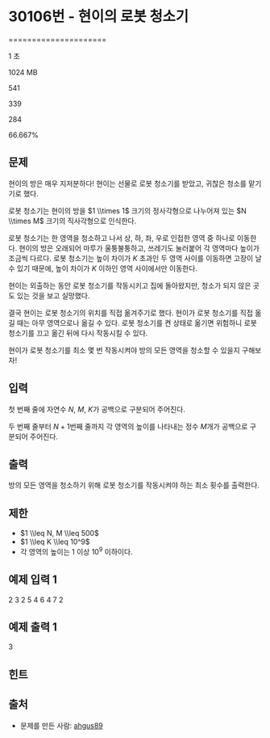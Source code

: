# 30106번 - 현이의 로봇 청소기


=====================

1 초

1024 MB

541

339

284

66.667%

문제
--

현이의 방은 매우 지저분하다! 현이는 선물로 로봇 청소기를 받았고, 귀찮은 청소를 맡기기로 했다.

로봇 청소기는 현이의 방을 $1 \\times 1$ 크기의 정사각형으로 나누어져 있는 $N \\times M$ 크기의 직사각형으로 인식한다.

로봇 청소기는 한 영역을 청소하고 나서 상, 하, 좌, 우로 인접한 영역 중 하나로 이동한다. 현이의 방은 오래되어 마루가 울퉁불퉁하고, 쓰레기도 눌러붙어 각 영역마다 높이가 조금씩 다르다. 로봇 청소기는 높이 차이가 $K$ 초과인 두 영역 사이를 이동하면 고장이 날 수 있기 때문에, 높이 차이가 $K$ 이하인 영역 사이에서만 이동한다.

현이는 외출하는 동안 로봇 청소기를 작동시키고 집에 돌아왔지만, 청소가 되지 않은 곳도 있는 것을 보고 실망했다.

결국 현이는 로봇 청소기의 위치를 직접 옮겨주기로 했다. 현이가 로봇 청소기를 직접 옮길 때는 아무 영역으로나 옮길 수 있다. 로봇 청소기를 켠 상태로 옮기면 위험하니 로봇 청소기를 끄고 옮긴 뒤에 다시 작동시킬 수 있다.

현이가 로봇 청소기를 최소 몇 번 작동시켜야 방의 모든 영역을 청소할 수 있을지 구해보자!

입력
--

첫 번째 줄에 자연수 $N$, $M$, $K$가 공백으로 구분되어 주어진다.

두 번째 줄부터 $N+1$번째 줄까지 각 영역의 높이를 나타내는 정수 $M$개가 공백으로 구분되어 주어진다.

출력
--

방의 모든 영역을 청소하기 위해 로봇 청소기를 작동시켜야 하는 최소 횟수를 출력한다.

제한
--

*   $1 \\leq N, M \\leq 500$
*   $1 \\leq K \\leq 10^9$
*   각 영역의 높이는 $1$ 이상 $10^9$ 이하이다.

예제 입력 1
-------

2 3 2
5 4 6
4 7 2

예제 출력 1
-------

3

힌트
--

출처
--

*   문제를 만든 사람: [ahgus89](/user/ahgus89)